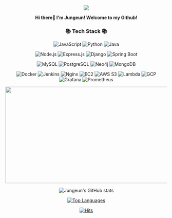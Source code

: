 <p align='center'>
    <img src="https://capsule-render.vercel.app/api?type=waving&color=auto&height=300&section=header&text=Jungeun's%20Github&fontSize=90&animation=fadeIn&fontAlignY=38&desc=Backend%20Engineer&descAlignY=51&descAlign=70"/>
</p>

<p align="center">
    <b>Hi there👋 I'm Jungeun! Welcome to my Github!</b>
</p>

<h3 align="center">📚 Tech Stack 📚</h3>

<p align="center">
    <img src="https://img.shields.io/badge/JavaScript-F7DF1E?style=for-the-badge&logo=javascript&logoColor=black" alt="JavaScript"/>
    <img src="https://img.shields.io/badge/Python-3776AB?style=for-the-badge&logo=python&logoColor=white" alt="Python"/>
    <img src="https://img.shields.io/badge/Java-007396?style=for-the-badge&logo=java&logoColor=white" alt="Java"/>
</p>

<p align="center">
    <img src="https://img.shields.io/badge/Node.js-339933?style=for-the-badge&logo=nodedotjs&logoColor=white" alt="Node.js"/>
    <img src="https://img.shields.io/badge/Express.js-000000?style=for-the-badge&logo=express&logoColor=white" alt="Express.js"/>
    <img src="https://img.shields.io/badge/Django-092E20?style=for-the-badge&logo=django&logoColor=white" alt="Django"/>
    <img src="https://img.shields.io/badge/Spring%20Boot-6DB33F?style=for-the-badge&logo=spring-boot&logoColor=white" alt="Spring Boot"/>
</p>

<p align="center">
    <img src="https://img.shields.io/badge/MySQL-4479A1?style=for-the-badge&logo=mysql&logoColor=white" alt="MySQL"/>
    <img src="https://img.shields.io/badge/PostgreSQL-336791?style=for-the-badge&logo=postgresql&logoColor=white" alt="PostgreSQL"/>
    <img src="https://img.shields.io/badge/Neo4j-008CC1?style=for-the-badge&logo=neo4j&logoColor=white" alt="Neo4j"/>
    <img src="https://img.shields.io/badge/MongoDB-47A248?style=for-the-badge&logo=mongodb&logoColor=white" alt="MongoDB"/>
</p>

<p align="center">
    <img src="https://img.shields.io/badge/Docker-2496ED?style=for-the-badge&logo=docker&logoColor=white" alt="Docker"/>
    <img src="https://img.shields.io/badge/Jenkins-D24939?style=for-the-badge&logo=jenkins&logoColor=white" alt="Jenkins"/>
    <img src="https://img.shields.io/badge/Nginx-009639?style=for-the-badge&logo=nginx&logoColor=white" alt="Nginx"/>
    <img src="https://img.shields.io/badge/Amazon%20EC2-FF9900?style=for-the-badge&logo=amazon-ec2&logoColor=white" alt="EC2"/>
    <img src="https://img.shields.io/badge/Amazon%20S3-569A31?style=for-the-badge&logo=amazon-s3&logoColor=white" alt="AWS S3"/>
    <img src="https://img.shields.io/badge/AWS%20Lambda-FF9900?style=for-the-badge&logo=aws-lambda&logoColor=white" alt="Lambda"/>
    <img src="https://img.shields.io/badge/Google%20Cloud-4285F4?style=for-the-badge&logo=google-cloud&logoColor=white" alt="GCP"/>
    <img src="https://img.shields.io/badge/Grafana-F46800?style=for-the-badge&logo=grafana&logoColor=white" alt="Grafana"/>
    <img src="https://img.shields.io/badge/Prometheus-E6522C?style=for-the-badge&logo=prometheus&logoColor=white" alt="Prometheus"/>
</p>

<p align="center">
  <a href="https://github.com/devxb/gitanimals">
    <img
      src="https://render.gitanimals.org/farms/jungeunyooon"
      width="600"
      height="300"
    />
  </a>
</p>


<p align="center">
    <img src="https://github-readme-stats.vercel.app/api?username=jungeunyooon&show_icons=true&theme=radical" alt="Jungeun's GitHub stats"/>
</p>

<p align="center">
    <a href="https://github.com/jungeunyooon">
        <img src="https://github-readme-stats.vercel.app/api/top-langs/?username=jungeunyooon&layout=donut" alt="Top Languages"/>
    </a>
</p>

<div align="center">

[![Hits](https://hits.seeyoufarm.com/api/count/incr/badge.svg?url=https%3A%2F%2Fgithub.com%2Fjungeunyoon%2F&count_bg=%232AB4E5D6&title_bg=%23555555&icon=&icon_color=%23E7E7E7&title=views&edge_flat=false)](https://hits.seeyoufarm.com)

</div>

